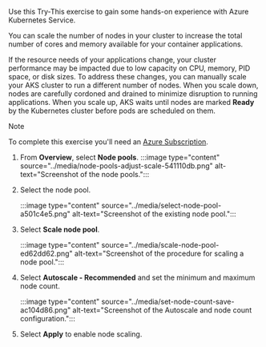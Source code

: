 Use this Try-This exercise to gain some hands-on experience with Azure Kubernetes Service.

You can scale the number of nodes in your cluster to increase the total number of cores and memory available for your container applications.

If the resource needs of your applications change, your cluster performance may be impacted due to low capacity on CPU, memory, PID space, or disk sizes. To address these changes, you can manually scale your AKS cluster to run a different number of nodes. When you scale down, nodes are carefully cordoned and drained to minimize disruption to running applications. When you scale up, AKS waits until nodes are marked **Ready** by the Kubernetes cluster before pods are scheduled on them.

> [!NOTE]
> To complete this exercise you'll need an [Azure Subscription](https://azure.microsoft.com/pricing/purchase-options/azure-account?cid=msft_learn).

1.  From **Overview**, select **Node pools**. :::image type="content" source="../media/node-pools-adjust-scale-541110db.png" alt-text="Screenshot of the node pools.":::
    

2.  Select the node pool.
    
    :::image type="content" source="../media/select-node-pool-a501c4e5.png" alt-text="Screenshot of the existing node pool.":::
    

3.  Select **Scale node pool**.
    
    :::image type="content" source="../media/scale-node-pool-ed62dd62.png" alt-text="Screenshot of the procedure for scaling a node pool.":::
    

4.  Select **Autoscale - Recommended** and set the minimum and maximum node count.
    
    :::image type="content" source="../media/set-node-count-save-ac104d86.png" alt-text="Screenshot of the Autoscale and node count configuration.":::
    

5.  Select **Apply** to enable node scaling.
